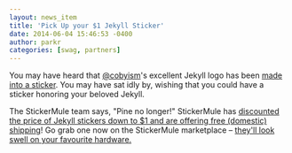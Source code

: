 ```yaml
---
layout: news_item
title: 'Pick Up your $1 Jekyll Sticker'
date: 2014-06-04 15:46:53 -0400
author: parkr
categories: [swag, partners]
---
```


You may have heard that [@cobyism](https://github.com/cobyism)'s excellent
Jekyll logo has been [made into a sticker](http://cl.ly/VtbR).
You may have sat idly by, wishing that you could have a sticker honoring
your beloved Jekyll.

The StickerMule team says, "Pine no longer!" StickerMule has [discounted the
price of Jekyll stickers down to $1 and are offering free (domestic)
shipping](http://www.stickermule.com/marketplace/825-jekyll-stickers)!
Go grab one now on the StickerMule marketplace – [they'll look
swell on your favourite hardware.](https://twitter.com/parkr/status/430826309707902976/photo/1)
